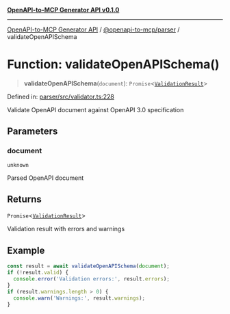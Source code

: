 [**OpenAPI-to-MCP Generator API v0.1.0**](../../../README.md)

***

[OpenAPI-to-MCP Generator API](../../../modules.md) / [@openapi-to-mcp/parser](../README.md) / validateOpenAPISchema

# Function: validateOpenAPISchema()

> **validateOpenAPISchema**(`document`): `Promise`\<[`ValidationResult`](../interfaces/ValidationResult.md)\>

Defined in: [parser/src/validator.ts:228](https://github.com/salacoste/openapi-mcp-generator/blob/fda5c6400a831cddbad9eacd652e11b2f7410b22/packages/parser/src/validator.ts#L228)

Validate OpenAPI document against OpenAPI 3.0 specification

## Parameters

### document

`unknown`

Parsed OpenAPI document

## Returns

`Promise`\<[`ValidationResult`](../interfaces/ValidationResult.md)\>

Validation result with errors and warnings

## Example

```typescript
const result = await validateOpenAPISchema(document);
if (!result.valid) {
  console.error('Validation errors:', result.errors);
}
if (result.warnings.length > 0) {
  console.warn('Warnings:', result.warnings);
}
```
